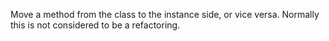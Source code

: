 Move a method from the class to the instance side, or vice versa. Normally this is not considered to be a refactoring.